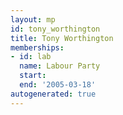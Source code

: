 ```yaml
---
layout: mp
id: tony_worthington
title: Tony Worthington
memberships:
- id: lab
  name: Labour Party
  start: 
  end: '2005-03-18'
autogenerated: true
---
```

